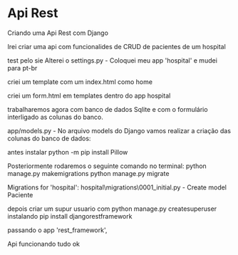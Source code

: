 # Api Rest

 Criando uma Api Rest com Django

 Irei criar uma api com funcionalides de CRUD de pacientes de um hospital
 
 test pelo sie
 Alterei o settings.py - Coloquei meu app 'hospital' e mudei para pt-br

 criei um template com um index.html como home

 criei um form.html em templates dentro do app hospital

trabalharemos agora com banco de dados Sqlite e com o formulário interligado as colunas do banco.

app/models.py - No arquivo models do Django vamos realizar a criação das colunas do banco de dados:

antes instalar python -m pip install Pillow

Posteriormente rodaremos o seguinte comando no terminal: python manage.py makemigrations
python manage.py migrate

Migrations for 'hospital':
  hospital\migrations\0001_initial.py
    - Create model Paciente

depois criar um supur usuario com python manage.py createsuperuser
instalando pip install djangorestframework

passando o app 'rest_framework',

Api funcionando tudo ok
